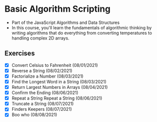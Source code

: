 # Basic Algorithm Scripting
- Part of the JavaScript Algorithms and Data Structures
- In this course, you'll learn the fundamentals of algorithmic thinking by writing algorithms that do everything from converting temperatures to handling complex 2D arrays.

## Exercises
- [x] Convert Celsius to Fahrenheit (08/01/2021)
- [x] Reverse a String (08/02/2021)
- [x] Factorialize a Number (08/03/2021)
- [x] Find the Longest Word in a String (08/03/2021)
- [x] Return Largest Numbers in Arrays (08/04/2021)
- [x] Confirm the Ending (08/06/2021)
- [x] Repeat a String Repeat a String (08/06/2021)
- [x] Truncate a String (08/07/2021)
- [x] Finders Keepers (08/07/2021)
- [x] Boo who (08/08/2021)